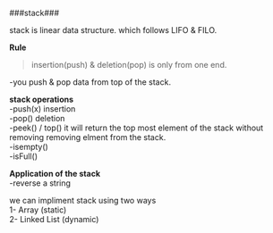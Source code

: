 ###stack###

stack is linear data structure. which follows LIFO & FILO.

**Rule**<br>
>insertion(push) & deletion(pop) is only from one end.<br>

-you push & pop data from top of the stack.<br>

**stack operations** <br>
-push(x) insertion  <br>
-pop() deletion <br>
-peek() / top() it will return the top most element of the stack without removing removing elment from the stack. <br>
-isempty() <br>
-isFull()  <br>

**Application of the stack** <br>
-reverse a string  <br>


we can impliment stack using two ways <br>
    1- Array (static)<br>
    2- Linked List (dynamic)<br>